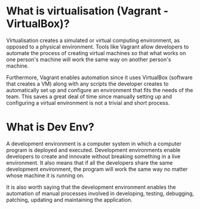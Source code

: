 # What is virtualisation (Vagrant - VirtualBox)?

Virtualisation creates a simulated or virtual computing environment, as opposed to a physical environment. Tools like Vagrant allow developers to automate the process of creating virtual machines so that what works on one person's machine will work the same way on another person's machine. 

Furthermore, Vagrant enables automation since it uses VirtualBox (software that creates a VM) along with any scripts the developer creates to automatically set up and configure an environment that fits the needs of the team. This saves a great deal of time since manually setting up and configuring a virtual environment is not a trivial and short process.

# What is Dev Env?

A development environment is a computer system in which a computer program is deployed and executed. Development environments enable developers to create and innovate without breaking something in a live environment. It also means that if all the developers share the same development environment, the program will work the same way no matter whose machine it is running on.

It is also worth saying that the development environment enables the automation of manual processes involved in developing, testing, debugging, patching, updating and maintaining the application.